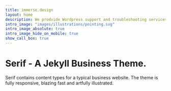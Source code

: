 ```yaml
---
title: immerse.design
layout: home
description: We prodvide Wordpress support and troubleshooting services.
intro_image: "images/illustrations/pointing.svg"
intro_image_absolute: true
intro_image_hide_on_mobile: true
show_call_box: true
---
```


# Serif - A Jekyll Business Theme.

Serif contains content types for a typical business website. The theme is fully responsive, blazing fast and artfully illustrated.
